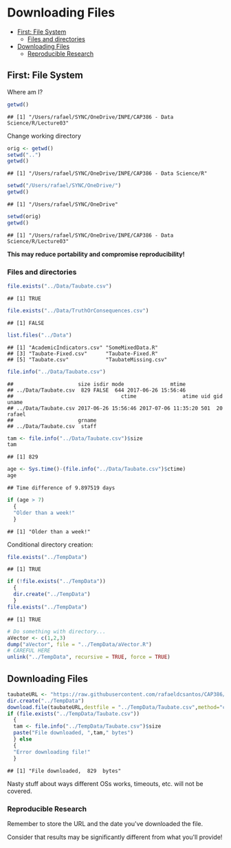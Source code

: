 Downloading Files
================

-   [First: File System](#first-file-system)
    -   [Files and directories](#files-and-directories)
-   [Downloading Files](#downloading-files)
    -   [Reproducible Research](#reproducible-research)

First: File System
------------------

Where am I?

``` r
getwd()
```

    ## [1] "/Users/rafael/SYNC/OneDrive/INPE/CAP386 - Data Science/R/Lecture03"

Change working directory

``` r
orig <- getwd()
setwd("..")
getwd()
```

    ## [1] "/Users/rafael/SYNC/OneDrive/INPE/CAP386 - Data Science/R"

``` r
setwd("/Users/rafael/SYNC/OneDrive/")
getwd()
```

    ## [1] "/Users/rafael/SYNC/OneDrive"

``` r
setwd(orig)
getwd()
```

    ## [1] "/Users/rafael/SYNC/OneDrive/INPE/CAP386 - Data Science/R/Lecture03"

<b>This may reduce portability and compromise reproducibility!</b>

### Files and directories

``` r
file.exists("../Data/Taubate.csv")
```

    ## [1] TRUE

``` r
file.exists("../Data/TruthOrConsequences.csv")
```

    ## [1] FALSE

``` r
list.files("../Data")
```

    ## [1] "AcademicIndicators.csv" "SomeMixedData.R"       
    ## [3] "Taubate-Fixed.csv"      "Taubate-Fixed.R"       
    ## [5] "Taubate.csv"            "TaubateMissing.csv"

``` r
file.info("../Data/Taubate.csv")
```

    ##                     size isdir mode               mtime
    ## ../Data/Taubate.csv  829 FALSE  644 2017-06-26 15:56:46
    ##                                   ctime               atime uid gid  uname
    ## ../Data/Taubate.csv 2017-06-26 15:56:46 2017-07-06 11:35:20 501  20 rafael
    ##                     grname
    ## ../Data/Taubate.csv  staff

``` r
tam <- file.info("../Data/Taubate.csv")$size
tam
```

    ## [1] 829

``` r
age <- Sys.time()-(file.info("../Data/Taubate.csv")$ctime)
age
```

    ## Time difference of 9.897519 days

``` r
if (age > 7)
  {
  "Older than a week!"
  }
```

    ## [1] "Older than a week!"

Conditional directory creation:

``` r
file.exists("../TempData")
```

    ## [1] TRUE

``` r
if (!file.exists("../TempData"))
  {
  dir.create("../TempData")  
  }
file.exists("../TempData")
```

    ## [1] TRUE

``` r
# Do something with directory...
aVector <- c(1,2,3)
dump("aVector", file = "../TempData/aVector.R")
# CAREFUL HERE
unlink("../TempData", recursive = TRUE, force = TRUE)
```

Downloading Files
-----------------

``` r
taubateURL <- "https://raw.githubusercontent.com/rafaeldcsantos/CAP386/master/Data/Taubate.csv"
dir.create("../TempData")  
download.file(taubateURL,destfile = "../TempData/Taubate.csv",method="curl")
if (file.exists("../TempData/Taubate.csv"))
  {
  tam <- file.info("../TempData/Taubate.csv")$size
  paste("File downloaded, ",tam," bytes")
  } else
  {
  "Error downloading file!"
  }
```

    ## [1] "File downloaded,  829  bytes"

Nasty stuff about ways different OSs works, timeouts, etc. will not be covered.

### Reproducible Research

Remember to store the URL and the date you've downloaded the file.

Consider that results may be significantly different from what you'll provide!
